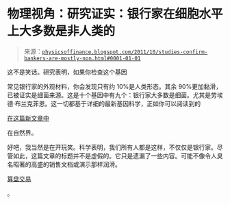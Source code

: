 <!--yml

类别：未分类

日期：2024-05-18 07:03:11

-->

# 物理视角：研究证实：银行家在细胞水平上大多数是非人类的

> 来源：[`physicsoffinance.blogspot.com/2011/10/studies-confirm-bankers-are-mostly-non.html#0001-01-01`](http://physicsoffinance.blogspot.com/2011/10/studies-confirm-bankers-are-mostly-non.html#0001-01-01)

这不是笑话。研究表明，如果你检查这个基因

常见银行家的外观材料，你会发现只有约 10%是人类形态。其余 90%更加黏滑，已被证实是细菌来源。这是十个基因中有九个：银行家大多数是细菌。尤其是劳埃德·布兰克菲恩。这一切都基于详细的最新基因科学，正如你可以阅读到的

[在这篇新文章中](http://www.nature.com/nature/journal/v465/n7300/full/465879a.html#/ref3)

在自然界。

好吧，我当然是在开玩笑。科学表明，我们所有人都是这样，不仅仅是银行家。尽管如此，这篇文章的标题并不是虚假的。它只是遗漏了一些内容。可能不像令人臭名昭著的高盛的销售文档或演示那样润滑。

[算盘交易](http://en.wikipedia.org/wiki/Goldman_Sachs#Abacus_mortgage-backed_CDOs)

。

